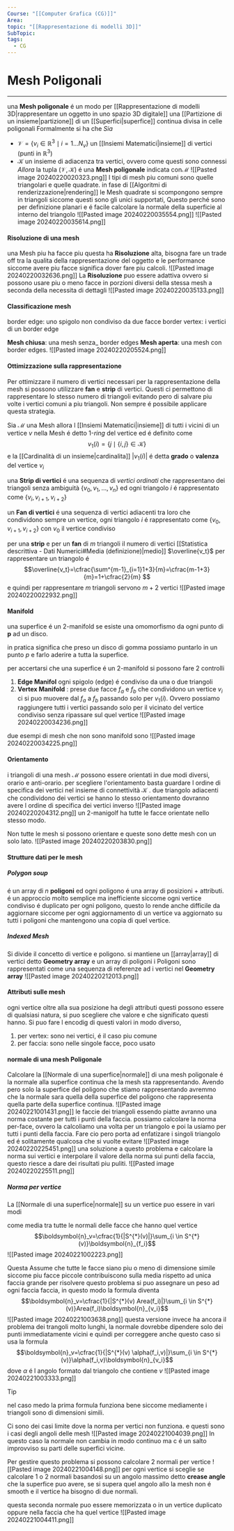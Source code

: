 ```yaml
---
Course: "[[Computer Grafica (CG)]]"
Area: 
topic: "[[Rappresentazione di modelli 3D]]"
SubTopic: 
tags:
  - CG
---
```


# Mesh Poligonali
---
una __Mesh poligonale__ é un modo per [[Rappresentazione di modelli 3D|rappresentare un oggetto in uno spazio 3D digitale]] una [[Partizione di un insieme|partizione]] di un [[Superfici|superfice]] continua divisa in celle poligonali 
Formalmente si ha che 
_Sia_ 
- $\mathcal{V}= \{ v_i \in \mathbb{R}^{3}\mid i=1\dots N_v \}$ un [[Insiemi Matematici|insieme]] di vertici (punti in $\mathbb{R}^3$)
- $\mathcal{K}$ un insieme di adiacenza tra vertici, ovvero come questi sono connessi
 _Allora_ la tupla $(\mathcal{V,K})$ é una __Mesh poligonale__ indicata con$\mathcal{M}$ 
![[Pasted image 20240220020323.png]]
I tipi di mesh piu comuni sono quelle triangolari e quelle quadrate. 
in fase di [[Algoritmi di renderizzazione|rendering]] le Mesh quadrate si scompongono sempre in triangoli siccome questi sono gli unici supportati, Questo perché sono per definizione planari e é facile calcolare la normale della superficie al interno del triangolo
![[Pasted image 20240220035554.png]]
![[Pasted image 20240220035614.png]]

#### Risoluzione di una mesh
una Mesh piu ha facce piu questa ha __Risoluzione__ alta, bisogna fare un trade off tra la qualita della rappresentazione del oggetto e le performance siccome avere piu facce significa dover fare piu calcoli.
![[Pasted image 20240220032636.png]]
La __Risoluzione__ puo essere adattiva ovvero si possono usare piu o meno facce in porzioni diversi della stessa mesh a seconda della necessita di dettagli
![[Pasted image 20240220035133.png]]

#### Classificazione mesh
border edge: uno spigolo non condiviso da due facce
border vertex: i vertici di un border edge

__Mesh chiusa__: una mesh senza_ border edges
__Mesh aperta__: una mesh con border edges.
 ![[Pasted image 20240220205524.png]]

#### Ottimizzazione sulla rappresentazione 
Per ottimizzare il numero di vertici necessari per la rappresentazione della mesh si possono utilizzare __fan__ e __strip__ di vertici. Questi ci permettono di rappresentare lo stesso numero di triangoli evitando pero di salvare piu volte i vertici comuni a piu triangoli. Non sempre é  possibile applicare questa strategia.


Sia $\mathcal{M}$ una Mesh 
allora l [[Insiemi Matematici|insieme]] di tutti i vicini di un vertice $v$  nella Mesh é detto $1$-_ring_ del vertice ed é  definito come $$v_1(i)=\{j\mid \{ i,j \} \in\mathcal{K}  \}$$ e la [[Cardinalità di un insieme|cardinalita]] $|v_1(i)|$ é detta __grado__ o __valenza__ del vertice $v_i$ 
 

una __Strip di vertici__ é una sequenza di _vertici ordinati_ che rappresentano dei triangoli senza ambiguità $\{ v_0,v_1,\dots,v_n \}$ ed ogni triangolo $i$ é  rappresentato come $\{v_i,v_{i+1},v_{i+2}  \}$

un __Fan di vertici__ é una sequenza di vertici adiacenti tra loro che condividono sempre un vertice, ogni triangolo $i$ é rappresentato come $\{ v_0,v_{i+1},v_{i+2} \}$ con $v_0$ il vertice condiviso

per una __strip__ e per un __fan__ di $m$ triangoli il numero di vertici [[Statistica descrittiva - Dati Numerici#Media (definizione)|medio]] $\overline{v_t}$ per rappresentare un triangolo é $$\overline{v_t}=\cfrac{\sum^{m-1}_{i=1}1+3}{m}=\cfrac{m-1+3}{m}=1+\cfrac{2}{m} $$ e quindi per rappresentare $m$ triangoli servono $m+2$ vertici
![[Pasted image 20240220022932.png]]


#### Manifold
una superfice é un $2$-manifold se esiste una omomorfismo  da ogni punto di $\boldsymbol{p}$ ad un disco.

in pratica significa che  preso un disco di gomma possiamo puntarlo in un punto $p$ e farlo aderire a tutta la superfice.

per accertarsi che una superfice é  un 2-manifold si possono fare 2 controlli
1. __Edge Manifol__ ogni spigolo (edge) é  condiviso da una o due triangoli
2. __Vertex Manifold__ : prese due facce $f_a$ e $f_b$ che condividono un vertice $v_i$ ci si puo muovere dal $f_a$ a $f_b$ passando solo per $v_1(i)$. Ovvero possiamo raggiungere tutti i vertici passando solo per il vicinato del vertice condiviso senza ripassare sul quel vertice
![[Pasted image 20240220034236.png]]

due esempi di mesh che non sono manifold sono
![[Pasted image 20240220034225.png]]

#### Orientamento
i triangoli di una mesh $\mathcal{M}$ possono essere orientati in due modi diversi, orario e anti-orario. 
per scegliere l'orientamento basta guardare l ordine di specifica dei vertici nel insieme di connettività $\mathcal{K}$ .
due triangolo adiacenti che condividono dei vertici se hanno lo stesso orientamento dovranno avere l ordine di specifica dei vertici inverso 
![[Pasted image 20240220204312.png]]
un 2-manigolf ha tutte le facce orientate nello stesso modo.

Non tutte le mesh si possono orientare e queste sono dette mesh con un solo lato. 
![[Pasted image 20240220203830.png]]


#### Strutture dati per le mesh

##### Polygon soup
é  un array di $n$ __poligoni__ ed ogni poligono é  una array di posizioni + attributi.
é  un approccio molto semplice ma inefficiente siccome ogni vertice condiviso é duplicato per ogni poligono, questo lo rende anche difficile da aggiornare siccome per ogni aggiornamento di un vertice va aggiornato su tutti i poligoni che mantengono una copia di quel vertice.

##### Indexed Mesh
Si divide il concetto di vertice e poligono.
si mantiene un [[array|array]] di vertici detto __Geometry array__ e un array di poligoni
i Poligoni sono rappresentati come una sequenza di referenze ad i vertici nel __Geometry array__
![[Pasted image 20240220212013.png]]

#### Attributi sulle mesh
ogni vertice oltre alla sua posizione ha degli attributi questi possono essere di qualsiasi natura, si puo scegliere che valore e che significato questi hanno.
Si puo fare l encodig di questi valori in modo diverso,
1. per vertex: sono nei vertici, é  il caso piu comune 
2. per faccia: sono nelle singole facce, poco usato


#### normale di una mesh Poligonale
Calcolare la [[Normale di una superfice|normale]] di una mesh poligonale é la normale alla superfice continua che la mesh sta rappresentando.
Avendo pero solo la superfice del poligono che stiamo rappresentando avremmo che la normale sara quella della superfice del poligono che rappresenta quella parte della superfice continua.
![[Pasted image 20240221001431.png]]
le faccie dei triangoli essendo piatte avranno una norma costante per tutti i punti della faccia.
possiamo calcolare la norma per-face, ovvero la calcoliamo una volta per un triangolo e poi la usiamo per tutti i punti della faccia. Fare cio pero porta ad enfatizare i singoli triangolo ed é solitamente qualcosa che si vuolte evitare
![[Pasted image 20240220225451.png]]
una soluzione a questo problema e calcolare la norma sui vertici e interpolare il valore della norma sui punti della faccia, questo riesce a dare dei risultati piu puliti. 
![[Pasted image 20240220225511.png]]

##### Norma per vertice
La [[Normale di una superfice|normale]] su un vertice puo essere in vari modi

come media tra tutte le normali delle facce che hanno quel vertice $$\boldsymbol{n}_v=\cfrac{1}{|S^{*}(v)|}\sum_{i \in  S^{*}(v)}\boldsymbol{n}_{f_i}$$
![[Pasted image 20240221002223.png]] 

Questa Assume che tutte le facce siano piu o meno di dimensione simile siccome piu facce piccole contribuiscono sulla media rispetto ad unica faccia grande
per risolvere questo problema si puo assegnare un peso ad ogni faccia faccia, in questo modo la formula diventa $$\boldsymbol{n}_v=\cfrac{1}{|S^{*}(v) Area(f_i)|}\sum_{i \in  S^{*}(v)}Area(f_i)\boldsymbol{n}_{v_i}$$
![[Pasted image 20240221003638.png]]
questa versione invece ha ancora il problema dei trangoli molto lunghi, la normale dovrebbe dipendere solo dei punti immediatamente vicini e quindi per correggere anche questo caso si usa la formula $$\boldsymbol{n}_v=\cfrac{1}{|S^{*}(v) \alpha(f_i,v)|}\sum_{i \in  S^{*}(v)}\alpha(f_i,v)\boldsymbol{n}_{v_i}$$ dove $\alpha$ é l angolo formato dal triangolo che contiene $v$
![[Pasted image 20240221003333.png]]


> [!Tip]
> nel caso medo la prima formula funziona bene siccome mediamente i triangoli sono di dimensioni simili.

Ci sono dei casi limite dove la norma per vertici non funziona. e questi sono i casi degli angoli delle mesh
![[Pasted image 20240221004039.png]]
In questo caso la normale non cambia in modo continuo ma c é un salto improvviso su parti delle superfici vicine.

Per gestire questo problema si possono calcolare 2 normali per vertice 
![[Pasted image 20240221004148.png]]
 per ogni vertice si sceglie se calcolare 1 o 2 normali basandosi su un angolo massimo  detto __crease angle__ che la superfice puo avere, se si supera quel angolo allo la mesh non é smooth e il vertice ha bisogno di due normali.

questa seconda normale puo essere memorizzata o in un vertice duplicato oppure nella faccia che ha quel vertice
![[Pasted image 20240221004411.png]]
 